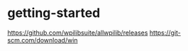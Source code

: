 # getting-started
https://github.com/wpilibsuite/allwpilib/releases
https://git-scm.com/download/win
